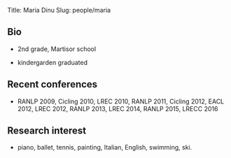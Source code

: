 ﻿Title: Maria Dinu
Slug: people/maria

## Bio
- 2nd grade, Martisor school

- kindergarden graduated

## Recent conferences

- RANLP 2009, Cicling 2010, LREC 2010, RANLP 2011, Cicling 2012, EACL 2012, LREC 2012, RANLP 2013, LREC 2014, RANLP 2015, LRECC 2016

## Research interest

- piano, ballet, tennis, painting, Italian, English, swimming, ski.



